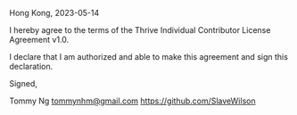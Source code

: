 Hong Kong, 2023-05-14

I hereby agree to the terms of the Thrive Individual Contributor License
Agreement v1.0.

I declare that I am authorized and able to make this agreement and sign this
declaration.

Signed,

Tommy Ng tommynhm@gmail.com https://github.com/SlaveWilson